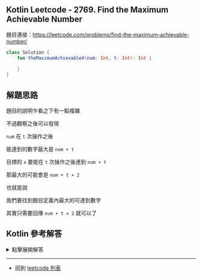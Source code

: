 ## Kotlin Leetcode - 2769. Find the Maximum Achievable Number

題目連接：<https://leetcode.com/problems/find-the-maximum-achievable-number/>

```kotlin
class Solution {
    fun theMaximumAchievableX(num: Int, t: Int): Int {
    
    }
}
```

## 解題思路

題目的說明乍看之下有一點複雜

不過觀察之後可以發現
 
`num` 在 `t` 次操作之後

能達到的數字最大是 `num + t`

目標的 `x` 要能在 `t` 次操作之後達到 `num + t`

那最大的可能會是 `num + t × 2`


也就是說

我們要找到題目定義內最大的可達到數字

其實只需要回傳 `num + t × 2` 就可以了

## Kotlin 參考解答

<details>
  <summary markdown='span'>點擊展開解答</summary>

```kotlin
class Solution {
    fun theMaximumAchievableX(num: Int, t: Int) = num + t * 2 
}
```

或者

```kotlin
class Solution {
    fun theMaximumAchievableX(num: Int, t: Int) = num + t + t
}
```

</details>

------

- 回到 [leetcode 列表](index.md)
